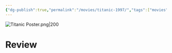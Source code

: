 ```yaml
---
{"dg-publish":true,"permalink":"/movies/titanic-1997/","tags":["movies"],"created":"2025-01-14","updated":"2025-01-14"}
---
```



![Titanic Poster.png|200](/img/user/Attachments/Titanic%20Poster.png)

# Review

